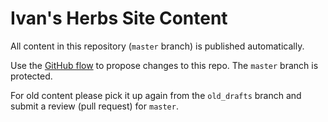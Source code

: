 # Ivan's Herbs Site Content

All content in this repository (`master` branch) is published automatically.

Use the [GitHub flow](https://guides.github.com/introduction/flow/) to propose changes to this repo. The `master` branch is protected.

For old content please pick it up again from the `old_drafts` branch and submit a review (pull request) for `master`.
